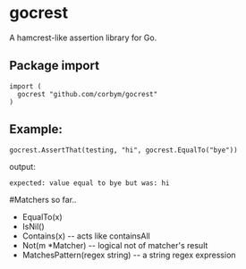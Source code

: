 # gocrest

A hamcrest-like assertion library for Go.

## Package import

```
import (
  gocrest "github.com/corbym/gocrest"
)
```

## Example:
```
gocrest.AssertThat(testing, "hi", gocrest.EqualTo("bye"))
```

output:

```
expected: value equal to bye but was: hi
```

#Matchers so far..

- EqualTo(x)
- IsNil()
- Contains(x) -- acts like containsAll
- Not(m *Matcher) -- logical not of matcher's result
- MatchesPattern(regex string) -- a string regex expression